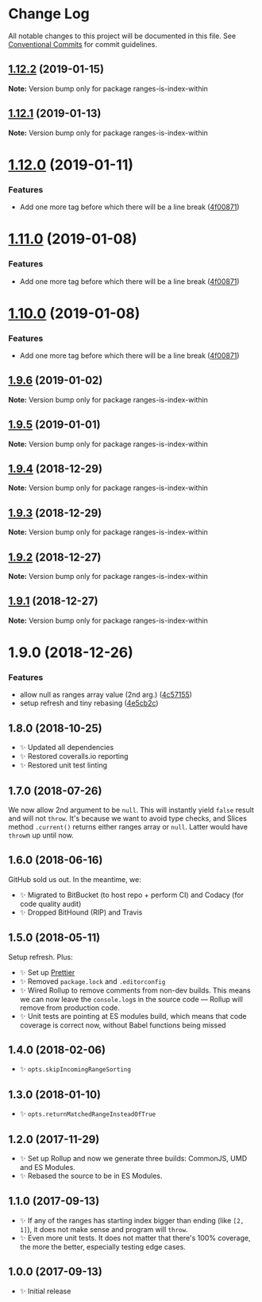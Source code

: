 # Change Log

All notable changes to this project will be documented in this file.
See [Conventional Commits](https://conventionalcommits.org) for commit guidelines.

## [1.12.2](https://bitbucket.org/codsen/codsen/src/master/packages/ranges-is-index-within/compare/ranges-is-index-within@1.12.1...ranges-is-index-within@1.12.2) (2019-01-15)

**Note:** Version bump only for package ranges-is-index-within

## [1.12.1](https://bitbucket.org/codsen/codsen/src/master/packages/ranges-is-index-within/compare/ranges-is-index-within@1.12.0...ranges-is-index-within@1.12.1) (2019-01-13)

**Note:** Version bump only for package ranges-is-index-within

# [1.12.0](https://bitbucket.org/codsen/codsen/src/master/packages/ranges-is-index-within/compare/ranges-is-index-within@1.9.6...ranges-is-index-within@1.12.0) (2019-01-11)

### Features

- Add one more tag before which there will be a line break ([4f00871](https://bitbucket.org/codsen/codsen/src/master/packages/ranges-is-index-within/commits/4f00871))

# [1.11.0](https://bitbucket.org/codsen/codsen/src/master/packages/ranges-is-index-within/compare/ranges-is-index-within@1.9.6...ranges-is-index-within@1.11.0) (2019-01-08)

### Features

- Add one more tag before which there will be a line break ([4f00871](https://bitbucket.org/codsen/codsen/src/master/packages/ranges-is-index-within/commits/4f00871))

# [1.10.0](https://bitbucket.org/codsen/codsen/src/master/packages/ranges-is-index-within/compare/ranges-is-index-within@1.9.6...ranges-is-index-within@1.10.0) (2019-01-08)

### Features

- Add one more tag before which there will be a line break ([4f00871](https://bitbucket.org/codsen/codsen/src/master/packages/ranges-is-index-within/commits/4f00871))

## [1.9.6](https://bitbucket.org/codsen/codsen/src/master/packages/ranges-is-index-within/compare/ranges-is-index-within@1.9.5...ranges-is-index-within@1.9.6) (2019-01-02)

**Note:** Version bump only for package ranges-is-index-within

## [1.9.5](https://bitbucket.org/codsen/codsen/src/master/packages/ranges-is-index-within/compare/ranges-is-index-within@1.9.4...ranges-is-index-within@1.9.5) (2019-01-01)

**Note:** Version bump only for package ranges-is-index-within

## [1.9.4](https://bitbucket.org/codsen/codsen/src/master/packages/ranges-is-index-within/compare/ranges-is-index-within@1.9.3...ranges-is-index-within@1.9.4) (2018-12-29)

**Note:** Version bump only for package ranges-is-index-within

## [1.9.3](https://bitbucket.org/codsen/codsen/src/master/packages/ranges-is-index-within/compare/ranges-is-index-within@1.9.2...ranges-is-index-within@1.9.3) (2018-12-29)

**Note:** Version bump only for package ranges-is-index-within

## [1.9.2](https://bitbucket.org/codsen/codsen/src/master/packages/ranges-is-index-within/compare/ranges-is-index-within@1.9.1...ranges-is-index-within@1.9.2) (2018-12-27)

**Note:** Version bump only for package ranges-is-index-within

## [1.9.1](https://bitbucket.org/codsen/codsen/src/master/packages/ranges-is-index-within/compare/ranges-is-index-within@1.9.0...ranges-is-index-within@1.9.1) (2018-12-27)

**Note:** Version bump only for package ranges-is-index-within

# 1.9.0 (2018-12-26)

### Features

- allow null as ranges array value (2nd arg.) ([4c57155](https://bitbucket.org/codsen/codsen/src/master/packages/ranges-is-index-within/commits/4c57155))
- setup refresh and tiny rebasing ([4e5cb2c](https://bitbucket.org/codsen/codsen/src/master/packages/ranges-is-index-within/commits/4e5cb2c))

## 1.8.0 (2018-10-25)

- ✨ Updated all dependencies
- ✨ Restored coveralls.io reporting
- ✨ Restored unit test linting

## 1.7.0 (2018-07-26)

We now allow 2nd argument to be `null`. This will instantly yield `false` result and will not `throw`. It's because we want to avoid type checks, and Slices method `.current()` returns either ranges array or `null`. Latter would have `throw`n up until now.

## 1.6.0 (2018-06-16)

GitHub sold us out. In the meantime, we:

- ✨ Migrated to BitBucket (to host repo + perform CI) and Codacy (for code quality audit)
- ✨ Dropped BitHound (RIP) and Travis

## 1.5.0 (2018-05-11)

Setup refresh. Plus:

- ✨ Set up [Prettier](https://prettier.io)
- ✨ Removed `package.lock` and `.editorconfig`
- ✨ Wired Rollup to remove comments from non-dev builds. This means we can now leave the `console.log`s in the source code — Rollup will remove from production code.
- ✨ Unit tests are pointing at ES modules build, which means that code coverage is correct now, without Babel functions being missed

## 1.4.0 (2018-02-06)

- ✨ `opts.skipIncomingRangeSorting`

## 1.3.0 (2018-01-10)

- ✨ `opts.returnMatchedRangeInsteadOfTrue`

## 1.2.0 (2017-11-29)

- ✨ Set up Rollup and now we generate three builds: CommonJS, UMD and ES Modules.
- ✨ Rebased the source to be in ES Modules.

## 1.1.0 (2017-09-13)

- ✨ If any of the ranges has starting index bigger than ending (like `[2, 1]`), it does not make sense and program will `throw`.
- ✨ Even more unit tests. It does not matter that there's 100% coverage, the more the better, especially testing edge cases.

## 1.0.0 (2017-09-13)

- ✨ Initial release
